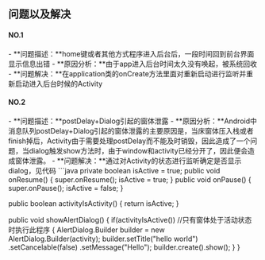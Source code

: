 问题以及解决
---
<h4>NO.1</h4>
- **问题描述：**home键或者其他方式程序进入后台后，一段时间回到前台界面显示信息出错
- **原因分析：**由于app进入后台时间太久没有唤起，被系统回收
- **问题解决：**在application类的onCreate方法里面对重新启动进行监听并重新启动进入后台时候的Activity

<h4>NO.2</h4>
- **问题描述：**postDelay+Dialog引起的窗体泄露
- **原因分析：**Android中消息队列postDelay+Dialog引起的窗体泄露的主要原因是，当床窗体压入栈或者finish掉后，Activity由于需要处理postDelay而不能及时销毁，因此造成了一个问题，当dialog触发show方法时，由于window和activity已经分开了，因此便会造成窗体泄露。
- **问题解决：**通过对Activity的状态进行监听确定是否显示dialog，见代码
```java
private boolean isActive = true;
public void onResume()
{
    super.onResume();
    isActive = true;
}
public void onPause()
{
    super.onPause();
    isActive = false;
}

public boolean activityIsActivity()
{
  return isActive;
}

public void showAlertDialog()
{
    if(activityIsActive())  //只有窗体处于活动状态时执行此程序
    {
        AlertDialog.Builder builder = new AlertDialog.Builder(activity);
        builder.setTitle("hello world")
               .setCancelable(false)
               .setMessage("Hello");
    	builder.create().show();
    }
}
```
